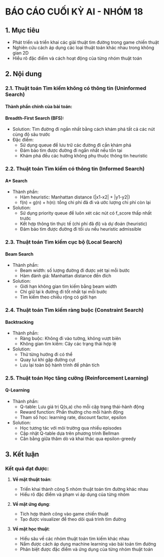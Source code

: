 # BÁO CÁO CUỐI KỲ AI - NHÓM 18

## 1. Mục tiêu
- Phát triển và triển khai các giải thuật tìm đường trong game chiến thuật
- Nghiên cứu cách áp dụng các loại thuật toán khác nhau trong không gian 2D
- Hiểu rõ đặc điểm và cách hoạt động của từng nhóm thuật toán

## 2. Nội dung

### 2.1. Thuật toán Tìm kiếm không có thông tin (Uninformed Search)

#### Thành phần chính của bài toán:

#### Breadth-First Search (BFS):
- Solution: Tìm đường đi ngắn nhất bằng cách khám phá tất cả các nút cùng độ sâu trước
- Đặc điểm:
  + Sử dụng queue để lưu trữ các đường đi cần khám phá
  + Đảm bảo tìm được đường đi ngắn nhất nếu tồn tại
  + Khám phá đều các hướng không phụ thuộc thông tin heuristic

### 2.2. Thuật toán Tìm kiếm có thông tin (Informed Search)

#### A* Search
- Thành phần:
  + Hàm heuristic: Manhattan distance (|x1-x2| + |y1-y2|)
  + f(n) = g(n) + h(n): tổng chi phí đã đi và ước lượng chi phí còn lại
- Solution: 
  + Sử dụng priority queue để luôn xét các nút có f_score thấp nhất trước
  + Kết hợp thông tin thực tế (chi phí đã đi) và dự đoán (heuristic)
  + Đảm bảo tìm được đường đi tối ưu nếu heuristic admissible

### 2.3. Thuật toán Tìm kiếm cục bộ (Local Search)

#### Beam Search
- Thành phần:
  + Beam width: số lượng đường đi được xét tại mỗi bước
  + Hàm đánh giá: Manhattan distance đến đích
- Solution:
  + Giới hạn không gian tìm kiếm bằng beam width
  + Chỉ giữ lại k đường đi tốt nhất tại mỗi bước
  + Tìm kiếm theo chiều rộng có giới hạn

### 2.4. Thuật toán Tìm kiếm ràng buộc (Constraint Search)

#### Backtracking
- Thành phần:
  + Ràng buộc: Không đi vào tường, không vượt biên
  + Không gian tìm kiếm: Cây các trạng thái hợp lệ
- Solution:
  + Thử từng hướng đi có thể
  + Quay lui khi gặp đường cụt
  + Lưu lại toàn bộ hành trình để phân tích

### 2.5. Thuật toán Học tăng cường (Reinforcement Learning)

#### Q-Learning
- Thành phần:
  + Q-table: Lưu giá trị Q(s,a) cho mỗi cặp trạng thái-hành động
  + Reward function: Phần thưởng cho mỗi hành động
  + Tham số học: learning rate, discount factor, epsilon
- Solution:
  + Học tương tác với môi trường qua nhiều episodes
  + Cập nhật Q-table dựa trên phương trình Bellman
  + Cân bằng giữa thăm dò và khai thác qua epsilon-greedy

## 3. Kết luận

### Kết quả đạt được:
1. **Về mặt thuật toán**:
   - Triển khai thành công 5 nhóm thuật toán tìm đường khác nhau
   - Hiểu rõ đặc điểm và phạm vi áp dụng của từng nhóm

2. **Về mặt ứng dụng**:
   - Tích hợp thành công vào game chiến thuật
   - Tạo được visualizer để theo dõi quá trình tìm đường

3. **Về mặt học thuật**:
   - Hiểu sâu về các nhóm thuật toán tìm kiếm khác nhau
   - Nắm được cách áp dụng machine learning vào bài toán tìm đường
   - Phân biệt được đặc điểm và ứng dụng của từng nhóm thuật toán
